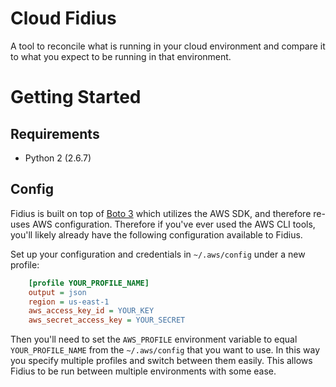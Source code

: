 # Cloud Fidius
A tool to reconcile what is running in your cloud environment and compare it to
what you expect to be running in that environment.

# Getting Started

## Requirements
- Python 2 (2.6.7)

## Config
Fidius is built on top of [Boto 3](https://github.com/boto/boto3) which utilizes
the AWS SDK, and therefore re-uses AWS configuration.  Therefore if you've ever
used the AWS CLI tools, you'll likely already have the following configuration
available to Fidius.

Set up your configuration and credentials in `~/.aws/config` under a new profile:
```ini
    [profile YOUR_PROFILE_NAME]
    output = json
    region = us-east-1
    aws_access_key_id = YOUR_KEY
    aws_secret_access_key = YOUR_SECRET
```

Then you'll need to set the `AWS_PROFILE` environment variable to equal `YOUR_PROFILE_NAME`
from the `~/.aws/config` that you want to use.  In this way you specify multiple
profiles and switch between them easily.  This allows Fidius to be run between multiple
environments with some ease.
